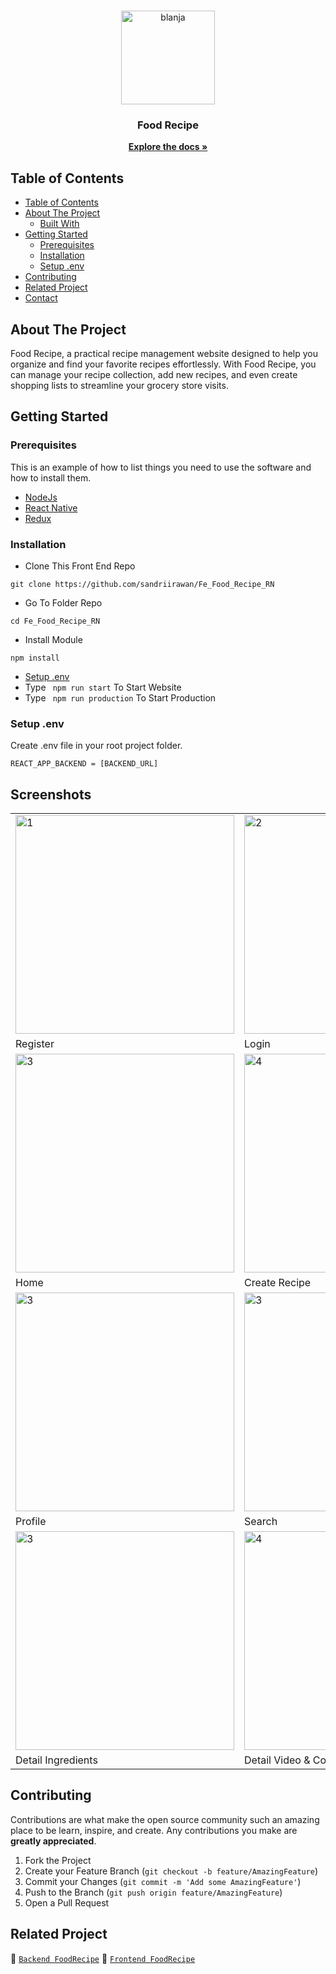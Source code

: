 <br />
<p align="center">
  <div align="center">
    <img height="150" src="https://github.com/sandriirawan/Fe_Food_Recipe_RN/assets/80002249/bab3454e-f068-47e1-9a1e-eab58fdc662c" alt="blanja" border="0"/>
  </div>
  <h3 align="center">Food Recipe</h3>
  <p align="center">
    <a href="https://github.com/sandriirawan/Fe_Food_Recipe_RN"><strong>Explore the docs »</strong></a>
    <br />
  </p>
</p>

## Table of Contents

- [Table of Contents](#table-of-contents)
- [About The Project](#about-the-project)
  - [Built With](#built-with)
- [Getting Started](#getting-started)
  - [Prerequisites](#prerequisites)
  - [Installation](#installation)
  - [Setup .env](#setup-env)
- [Contributing](#contributing)
- [Related Project](#related-project)
- [Contact](#contact)

<!-- ABOUT THE PROJECT -->

## About The Project

Food Recipe, a practical recipe management website designed to help you organize and find your favorite recipes effortlessly. With Food Recipe, you can manage your recipe collection, add new recipes, and even create shopping lists to streamline your grocery store visits.

<!-- GETTING STARTED -->

## Getting Started

### Prerequisites

This is an example of how to list things you need to use the software and how to install them.

- [NodeJs](https://nodejs.org/en/download/)
- [React Native](https://reactnative.dev/)
- [Redux](https://redux.js.org/)

### Installation

- Clone This Front End Repo

```
git clone https://github.com/sandriirawan/Fe_Food_Recipe_RN
```

- Go To Folder Repo

```
cd Fe_Food_Recipe_RN
```

- Install Module

```
npm install
```

- <a href="#setup-env">Setup .env</a>
- Type ` npm run start` To Start Website
- Type ` npm run production` To Start Production

### Setup .env

Create .env file in your root project folder.

```
REACT_APP_BACKEND = [BACKEND_URL]
```

<!-- ROADMAP -->

## Screenshots
<table>
 <tr>
    <td><img width="350px" src="https://github.com/sandriirawan/Fe_Food_Recipe_RN/assets/80002249/53e79f73-e3cf-441f-bcd6-0a969222ca47"  border="0" border="0" alt="1" /></td>
    <td> <img width="350px" src="https://github.com/sandriirawan/Fe_Food_Recipe_RN/assets/80002249/e9cffad6-88bc-4fc1-9a84-7aafd2ada325" \ border="0"  border="0"  border="0"  alt="2" /></td>
  </tr>
   <tr>
    <td>Register</td>
    <td>Login</td>
  </tr>


  <tr>
    <td><img width="350px" src="https://github.com/sandriirawan/Fe_Food_Recipe_RN/assets/80002249/c370a7dd-4159-494f-a15a-c8d78e2aac2c"  border="0" border="0" alt="3" /> </td>
    <td><img width="350px" src="https://github.com/sandriirawan/Fe_Food_Recipe_RN/assets/80002249/a83ef2d9-ce3f-4839-a206-0de23aa177ee"  border="0" border="0" alt="4" /></td>

  </tr>
   <tr>
    <td>Home</td>
    <td>Create Recipe</td>
  </tr>
  <tr>
    <td><img width="350px" src="https://github.com/sandriirawan/Fe_Food_Recipe_RN/assets/80002249/b11a3f89-cb49-4e4d-a9f9-66da9dd9df8c"  border="0" border="0" alt="3" /> </td>
    <td><img width="350px" src="https://github.com/sandriirawan/Fe_Food_Recipe_RN/assets/80002249/f0d69e2e-5ae6-4887-988d-d0baad4ca7b9"  border="0" border="0" alt="3" /> </td>

  </tr>
   <tr>
    <td>Profile</td>
    <td>Search</td>
  </tr>
    <tr>
    <td><img width="350px" src="https://github.com/sandriirawan/Fe_Food_Recipe_RN/assets/80002249/073cd296-164f-4da5-8d4f-a67784950231"  border="0" border="0" alt="3" /> </td>
    <td><img width="350px" src="https://github.com/sandriirawan/Fe_Food_Recipe_RN/assets/80002249/8b999333-e3c2-4b17-b0cb-7bf71c6bcf29"  border="0" border="0" alt="4" /></td>
  </tr>
   <tr>
    <td>Detail Ingredients</td>
    <td>Detail Video & Comment</td>
  </tr>
</table>

## Contributing

Contributions are what make the open source community such an amazing place to be learn, inspire, and create. Any contributions you make are **greatly appreciated**.

1. Fork the Project
2. Create your Feature Branch (`git checkout -b feature/AmazingFeature`)
3. Commit your Changes (`git commit -m 'Add some AmazingFeature'`)
4. Push to the Branch (`git push origin feature/AmazingFeature`)
5. Open a Pull Request

## Related Project

:rocket: [`Backend FoodRecipe`](https://github.com/sandriirawan/Be_Food_Recipe)
:rocket: [`Frontend FoodRecipe`](https://github.com/sandriirawan/Fe_Food_Recipe_RN)
